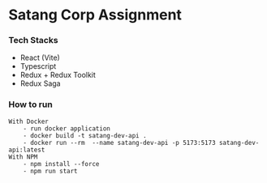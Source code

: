 # Satang Corp Assignment
### Tech Stacks
- React (Vite)
- Typescript
- Redux + Redux Toolkit
- Redux Saga

### How to run
    With Docker
        - run docker application
        - docker build -t satang-dev-api .
        - docker run --rm  --name satang-dev-api -p 5173:5173 satang-dev-api:latest
    With NPM
        - npm install --force
        - npm run start